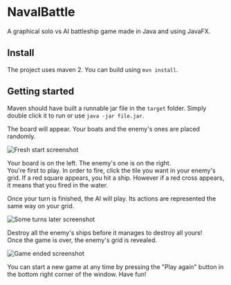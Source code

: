 # NavalBattle
A graphical solo vs AI battleship game made in Java and using JavaFX.

## Install
The project uses maven 2. You can build using `mvn install`.  

## Getting started
Maven should have built a runnable jar file in the `target` folder. Simply double click it to run or use `java -jar file.jar`.  

The board will appear. Your boats and the enemy's ones are placed randomly.  

![Fresh start screenshot](https://i.imgur.com/sRerG9W.png)  

Your board is on the left. The enemy's one is on the right.  
You're first to play. In order to fire, click the tile you want in your enemy's grid. If a red square appears, you hit a ship. 
However if a red cross appears, it means that you fired in the water.  
  
Once your turn is finished, the AI will play. Its actions are represented the same way on your grid.  
  
![Some turns later screenshot](https://i.imgur.com/t78Ow8J.png)  

Destroy all the enemy's ships before it manages to destroy all yours!  
Once the game is over, the enemy's grid is revealed.  

![Game ended screenshot](https://i.imgur.com/cyEv29Q.png)  
  
You can start a new game at any time by pressing the "Play again" button in the bottom right corner of the window.  Have fun!
